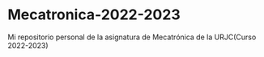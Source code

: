 # Mecatronica-2022-2023
Mi repositorio personal de la asignatura de Mecatrónica  de la URJC(Curso 2022-2023)
